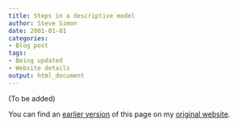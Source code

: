 ```yaml
---
title: Steps in a descriptive model
author: Steve Simon
date: 2001-01-01
categories:
- Blog post
tags:
- Being updated
- Website details
output: html_document
---
```


(To be added)

<!---More--->

You can find an [earlier version][sim1] of this page on my [original website][sim2].

[sim1]: http://www.pmean.com/01/descriptive.html
[sim2]: http://www.pmean.com/original_site.html
